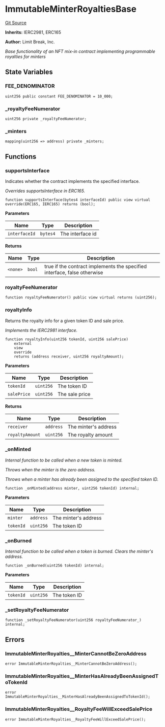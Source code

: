 # ImmutableMinterRoyaltiesBase
[Git Source](https://github.com/zanzai-dev/creator-token-standards/blob/e3ca932d2edc594487078ba2c4da4e803f84d6a3/src/programmable-royalties/ImmutableMinterRoyalties.sol)

**Inherits:**
IERC2981, ERC165

**Author:**
Limit Break, Inc.

*Base functionality of an NFT mix-in contract implementing programmable royalties for minters*


## State Variables
### FEE_DENOMINATOR

```solidity
uint256 public constant FEE_DENOMINATOR = 10_000;
```


### _royaltyFeeNumerator

```solidity
uint256 private _royaltyFeeNumerator;
```


### _minters

```solidity
mapping(uint256 => address) private _minters;
```


## Functions
### supportsInterface

Indicates whether the contract implements the specified interface.

*Overrides supportsInterface in ERC165.*


```solidity
function supportsInterface(bytes4 interfaceId) public view virtual override(ERC165, IERC165) returns (bool);
```
**Parameters**

|Name|Type|Description|
|----|----|-----------|
|`interfaceId`|`bytes4`|The interface id|

**Returns**

|Name|Type|Description|
|----|----|-----------|
|`<none>`|`bool`|true if the contract implements the specified interface, false otherwise|


### royaltyFeeNumerator


```solidity
function royaltyFeeNumerator() public view virtual returns (uint256);
```

### royaltyInfo

Returns the royalty info for a given token ID and sale price.

*Implements the IERC2981 interface.*


```solidity
function royaltyInfo(uint256 tokenId, uint256 salePrice)
    external
    view
    override
    returns (address receiver, uint256 royaltyAmount);
```
**Parameters**

|Name|Type|Description|
|----|----|-----------|
|`tokenId`|`uint256`|The token ID|
|`salePrice`|`uint256`|The sale price|

**Returns**

|Name|Type|Description|
|----|----|-----------|
|`receiver`|`address`|The minter's address|
|`royaltyAmount`|`uint256`|The royalty amount|


### _onMinted

*Internal function to be called when a new token is minted.*

*Throws when the minter is the zero address.*

*Throws when a minter has already been assigned to the specified token ID.*


```solidity
function _onMinted(address minter, uint256 tokenId) internal;
```
**Parameters**

|Name|Type|Description|
|----|----|-----------|
|`minter`|`address`|The minter's address|
|`tokenId`|`uint256`|The token ID|


### _onBurned

*Internal function to be called when a token is burned.  Clears the minter's address.*


```solidity
function _onBurned(uint256 tokenId) internal;
```
**Parameters**

|Name|Type|Description|
|----|----|-----------|
|`tokenId`|`uint256`|The token ID|


### _setRoyaltyFeeNumerator


```solidity
function _setRoyaltyFeeNumerator(uint256 royaltyFeeNumerator_) internal;
```

## Errors
### ImmutableMinterRoyalties__MinterCannotBeZeroAddress

```solidity
error ImmutableMinterRoyalties__MinterCannotBeZeroAddress();
```

### ImmutableMinterRoyalties__MinterHasAlreadyBeenAssignedToTokenId

```solidity
error ImmutableMinterRoyalties__MinterHasAlreadyBeenAssignedToTokenId();
```

### ImmutableMinterRoyalties__RoyaltyFeeWillExceedSalePrice

```solidity
error ImmutableMinterRoyalties__RoyaltyFeeWillExceedSalePrice();
```

